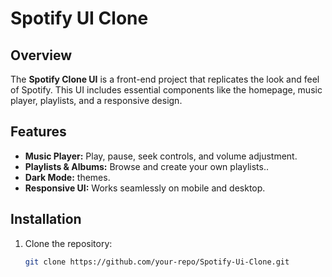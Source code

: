 # Spotify UI Clone

## Overview
The **Spotify Clone UI** is a front-end project that replicates the look and feel of Spotify. This UI includes essential components like the homepage, music player, playlists, and a responsive design.

## Features
- **Music Player:** Play, pause, seek controls, and volume adjustment.
- **Playlists & Albums:** Browse and create your own playlists..
- **Dark Mode:** themes.
- **Responsive UI:** Works seamlessly on mobile and desktop.

## Installation
1. Clone the repository:
   ```bash
   git clone https://github.com/your-repo/Spotify-Ui-Clone.git
